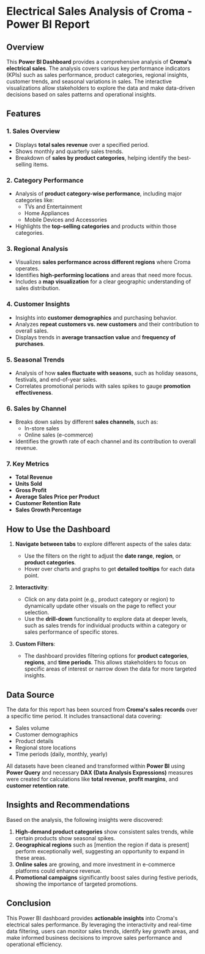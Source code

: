 # Electrical Sales Analysis of Croma - Power BI Report

## Overview

This **Power BI Dashboard** provides a comprehensive analysis of **Croma's electrical sales**. The analysis covers various key performance indicators (KPIs) such as sales performance, product categories, regional insights, customer trends, and seasonal variations in sales. The interactive visualizations allow stakeholders to explore the data and make data-driven decisions based on sales patterns and operational insights.

## Features

### 1. **Sales Overview**
   - Displays **total sales revenue** over a specified period.
   - Shows monthly and quarterly sales trends.
   - Breakdown of **sales by product categories**, helping identify the best-selling items.

### 2. **Category Performance**
   - Analysis of **product category-wise performance**, including major categories like:
     - TVs and Entertainment
     - Home Appliances
     - Mobile Devices and Accessories
   - Highlights the **top-selling categories** and products within those categories.

### 3. **Regional Analysis**
   - Visualizes **sales performance across different regions** where Croma operates.
   - Identifies **high-performing locations** and areas that need more focus.
   - Includes a **map visualization** for a clear geographic understanding of sales distribution.

### 4. **Customer Insights**
   - Insights into **customer demographics** and purchasing behavior.
   - Analyzes **repeat customers vs. new customers** and their contribution to overall sales.
   - Displays trends in **average transaction value** and **frequency of purchases**.

### 5. **Seasonal Trends**
   - Analysis of how **sales fluctuate with seasons**, such as holiday seasons, festivals, and end-of-year sales.
   - Correlates promotional periods with sales spikes to gauge **promotion effectiveness**.

### 6. **Sales by Channel**
   - Breaks down sales by different **sales channels**, such as:
     - In-store sales
     - Online sales (e-commerce)
   - Identifies the growth rate of each channel and its contribution to overall revenue.

### 7. **Key Metrics**
   - **Total Revenue**
   - **Units Sold**
   - **Gross Profit**
   - **Average Sales Price per Product**
   - **Customer Retention Rate**
   - **Sales Growth Percentage**

## How to Use the Dashboard

1. **Navigate between tabs** to explore different aspects of the sales data:
   - Use the filters on the right to adjust the **date range**, **region**, or **product categories**.
   - Hover over charts and graphs to get **detailed tooltips** for each data point.

2. **Interactivity**:
   - Click on any data point (e.g., product category or region) to dynamically update other visuals on the page to reflect your selection.
   - Use the **drill-down** functionality to explore data at deeper levels, such as sales trends for individual products within a category or sales performance of specific stores.

3. **Custom Filters**:
   - The dashboard provides filtering options for **product categories**, **regions**, and **time periods**. This allows stakeholders to focus on specific areas of interest or narrow down the data for more targeted insights.

## Data Source

The data for this report has been sourced from **Croma's sales records** over a specific time period. It includes transactional data covering:
- Sales volume
- Customer demographics
- Product details
- Regional store locations
- Time periods (daily, monthly, yearly)

All datasets have been cleaned and transformed within **Power BI** using **Power Query** and necessary **DAX (Data Analysis Expressions)** measures were created for calculations like **total revenue**, **profit margins**, and **customer retention rate**.

## Insights and Recommendations

Based on the analysis, the following insights were discovered:
1. **High-demand product categories** show consistent sales trends, while certain products show seasonal spikes.
2. **Geographical regions** such as [mention the region if data is present] perform exceptionally well, suggesting an opportunity to expand in these areas.
3. **Online sales** are growing, and more investment in e-commerce platforms could enhance revenue.
4. **Promotional campaigns** significantly boost sales during festive periods, showing the importance of targeted promotions.

## Conclusion

This Power BI dashboard provides **actionable insights** into Croma's electrical sales performance. By leveraging the interactivity and real-time data filtering, users can monitor sales trends, identify key growth areas, and make informed business decisions to improve sales performance and operational efficiency.
